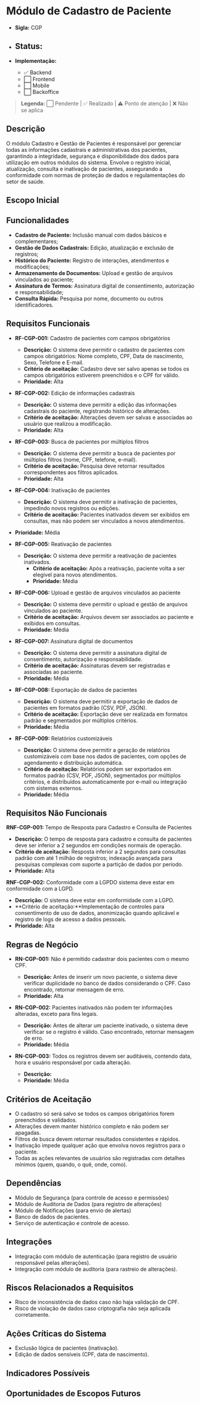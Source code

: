 # Módulo de Cadastro de Paciente
- **Sigla:** CGP
- **Status:**
  -

- **Implementação:**
  - ✅ Backend
  - ⬜ Frontend
  - ⬜ Mobile
  - ⬜ Backoffice

> **Legenda:** ⬜ Pendente | ✅ Realizado | ⚠️ Ponto de atenção | ❌ Não se aplica

## Descrição
O módulo Cadastro e Gestão de Pacientes é responsável por gerenciar todas as informações cadastrais e administrativas dos pacientes, garantindo a integridade, segurança e disponibilidade dos dados para utilização em outros módulos do sistema. Envolve o registro inicial, atualização, consulta e inativação de pacientes, assegurando a conformidade com normas de proteção de dados e regulamentações do setor de saúde.


## Escopo Inicial


## Funcionalidades
- **Cadastro de Paciente:** Inclusão manual com dados básicos e complementares;       
- **Gestão de Dados Cadastrais:** Edição, atualização e exclusão de registros;
- **Histórico do Paciente:** Registro de interações, atendimentos e modificações;
- **Armazenamento de Documentos:** Upload e gestão de arquivos vinculados ao paciente;
- **Assinatura de Termos:** Assinatura digital de consentimento, autorização e responsabilidade;
- **Consulta Rápida:** Pesquisa por nome, documento ou outros identificadores.



## Requisitos Funcionais


- **RF-CGP-001:** Cadastro de pacientes com campos obrigatórios
  - **Descrição:** O sistema deve permitir o cadastro de pacientes com campos obrigatórios: Nome completo, CPF, Data de nascimento, Sexo, Telefone e E-mail.
  - **Critério de aceitação:** Cadastro deve ser salvo apenas se todos os campos obrigatórios estiverem preenchidos e o CPF for válido.
  - **Prioridade:** Alta


- **RF-CGP-002:** Edição de informações cadastrais
  - **Descrição:** O sistema deve permitir a edição das informações cadastrais do paciente, registrando histórico de alterações.
  - **Critério de aceitação:** Alterações devem ser salvas e associadas ao usuário que realizou a modificação.
  - **Prioridade:** Alta


- **RF-CGP-003:** Busca de pacientes por múltiplos filtros
  - **Descrição:** O sistema deve permitir a busca de pacientes por múltiplos filtros (nome, CPF, telefone, e-mail).
  - **Critério de aceitação:** Pesquisa deve retornar resultados correspondentes aos filtros aplicados.
  - **Prioridade:** Alta


- **RF-CGP-004:** Inativação de pacientes
  - **Descrição:** O sistema deve permitir a inativação de pacientes, impedindo novos registros ou edições.
  - **Critério de aceitação:** Pacientes inativados devem ser exibidos em consultas, mas não podem ser vinculados a novos atendimentos.
- **Prioridade:** Média


- **RF-CGP-005:** Reativação de pacientes
  - **Descrição:** O sistema deve permitir a reativação de pacientes inativados.    
    - **Critério de aceitação:** Após a reativação, paciente volta a ser elegível para novos atendimentos.
    - **Prioridade:** Média


- **RF-CGP-006:** Upload e gestão de arquivos vinculados ao paciente
    - **Descrição:** O sistema deve permitir o upload e gestão de arquivos vinculados ao paciente.
    - **Critério de aceitação:** Arquivos devem ser associados ao paciente e exibidos em consultas.
    - **Prioridade:** Média


- **RF-CGP-007:** Assinatura digital de documentos
  - **Descrição:** O sistema deve permitir a assinatura digital de consentimento, autorização e responsabilidade.
  - **Critério de aceitação:** Assinaturas devem ser registradas e associadas ao paciente.
  - **Prioridade:** Média

- **RF-CGP-008:** Exportação de dados de pacientes
  - **Descrição:** O sistema deve permitir a exportação de dados de pacientes em formatos padrão (CSV, PDF, JSON).
  - **Critério de aceitação:** Exportação deve ser realizada em formatos padrão e segmentados por múltiplos critérios.
  - **Prioridade:** Média

- **RF-CGP-009:** Relatórios customizáveis
  - **Descrição:** O sistema deve permitir a geração de relatórios customizáveis com base nos dados de pacientes, com opções de agendamento e distribuição automática.
  - **Critério de aceitação:** Relatórios podem ser exportados em formatos padrão (CSV, PDF, JSON), segmentados por múltiplos critérios, e distribuídos automaticamente por e-mail ou integração com sistemas externos.
  - **Prioridade:** Média
 





## Requisitos Não Funcionais

**RNF-CGP-001:** Tempo de Resposta para Cadastro e Consulta de Pacientes
- **Descrição:** O tempo de resposta para cadastro e consulta de pacientes deve ser inferior a 2 segundos em condições normais de operação.
- **Critério de aceitação:** Resposta inferior a 2 segundos para consultas padrão com até 1 milhão de registros; indexação avançada para pesquisas complexas com suporte a partição de dados por período.
- **Prioridade:** Alta

**RNF-CGP-002:**  Conformidade com a LGPDO sistema deve estar em conformidade com a LGPD.
- **Descrição:** O sistema deve estar em conformidade com a LGPD.
- **Critério de aceitação:**Implementação de controles para consentimento de uso de dados, anonimização quando aplicável e registro de logs de acesso a dados pessoais.
- **Prioridade:** Alta 



## Regras de Negócio

- **RN-CGP-001:** Não é permitido cadastrar dois pacientes com o mesmo CPF.
  - **Descrição:** Antes de inserir um novo paciente, o sistema deve verificar duplicidade no banco de dados considerando o CPF. Caso encontrado, retornar mensagem de erro.     
  - **Prioridade:** Alta

- **RN-CGP-002:** Pacientes inativados não podem ter informações alteradas, exceto para fins legais.
  - **Descrição:** Antes de alterar um paciente inativado, o sistema deve verificar se o registro é válido. Caso encontrado, retornar mensagem de erro.  
  - **Prioridade:** Média

- **RN-CGP-003:** Todos os registros devem ser auditáveis, contendo data, hora e usuário responsável por cada alteração.
  - **Descrição:**      
  - **Prioridade:** Média


## Critérios de Aceitação

- O cadastro só será salvo se todos os campos obrigatórios forem preenchidos e validados.
- Alterações devem manter histórico completo e não podem ser apagadas.
- Filtros de busca devem retornar resultados consistentes e rápidos.
- Inativação impede qualquer ação que envolva novos registros para o paciente.
- Todas as ações relevantes de usuários são registradas com detalhes mínimos (quem, quando, o quê, onde, como).


## Dependências

- Módulo de Segurança (para controle de acesso e permissões)
- Módulo de Auditoria de Dados (para registro de alterações)
- Módulo de Notificações (para envio de alertas)
- Banco de dados de pacientes.
- Serviço de autenticação e controle de acesso.


## Integrações

- Integração com módulo de autenticação (para registro de usuário responsável pelas alterações).
- Integração com módulo de auditoria (para rastreio de alterações).

## Riscos Relacionados a Requisitos

- Risco de inconsistência de dados caso não haja validação de CPF.
- Risco de violação de dados caso criptografia não seja aplicada corretamente.  


## Ações Críticas do Sistema

- Exclusão lógica de pacientes (inativação).
- Edição de dados sensíveis (CPF, data de nascimento).

## Indicadores Possíveis


## Oportunidades de Escopos Futuros
